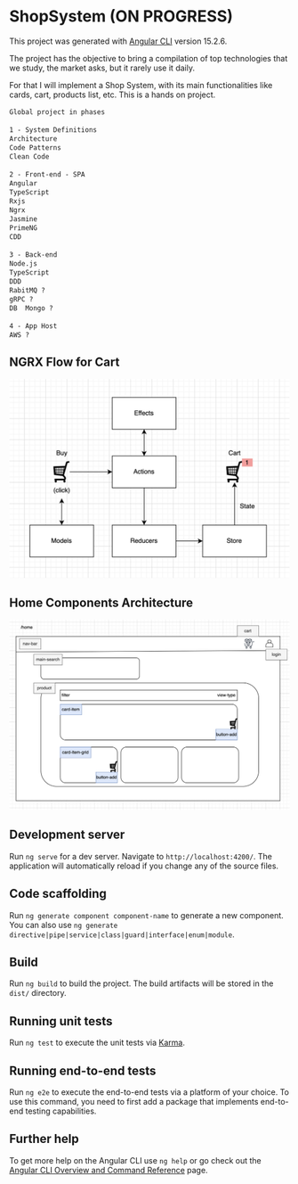 # ShopSystem (ON PROGRESS)

This project was generated with [Angular CLI](https://github.com/angular/angular-cli) version 15.2.6.

The project has the objective to bring a compilation of top technologies that we study, the market asks, but it rarely use it daily.

For that I will implement a Shop System, with its main functionalities like cards, cart, products list, etc. This is a hands on project.

	Global project in phases

	1 - System Definitions
	Architecture
	Code Patterns
	Clean Code

	2 - Front-end - SPA
	Angular
	TypeScript
	Rxjs
	Ngrx
	Jasmine
	PrimeNG
	CDD

	3 - Back-end
	Node.js
	TypeScript
	DDD
	RabitMQ ?
	gRPC ?
	DB	Mongo ?

	4 - App Host
	AWS ?


## NGRX Flow for Cart

![ngrx](./src/assets/ngrx-cart.png)

## Home Components Architecture

![home-arch](./src/assets/arch-home.png)

## Development server

Run `ng serve` for a dev server. Navigate to `http://localhost:4200/`. The application will automatically reload if you change any of the source files.

## Code scaffolding

Run `ng generate component component-name` to generate a new component. You can also use `ng generate directive|pipe|service|class|guard|interface|enum|module`.

## Build

Run `ng build` to build the project. The build artifacts will be stored in the `dist/` directory.

## Running unit tests

Run `ng test` to execute the unit tests via [Karma](https://karma-runner.github.io).

## Running end-to-end tests

Run `ng e2e` to execute the end-to-end tests via a platform of your choice. To use this command, you need to first add a package that implements end-to-end testing capabilities.

## Further help

To get more help on the Angular CLI use `ng help` or go check out the [Angular CLI Overview and Command Reference](https://angular.io/cli) page.

